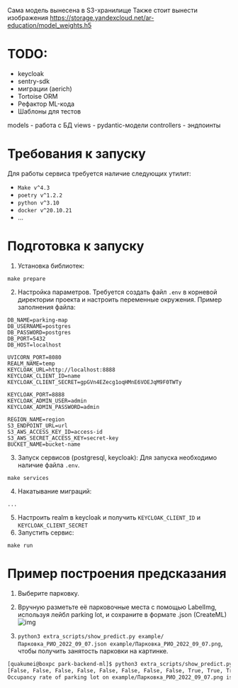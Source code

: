 Сама модель вынесена в S3-хранилище
Также стоит вынести изображения
https://storage.yandexcloud.net/ar-education/model_weights.h5

# TODO:
* keycloak
* sentry-sdk
* миграции (aerich)
* Tortoise ORM
* Рефактор ML-кода
* Шаблоны для тестов

models - работа с БД
views - pydantic-модели
controllers - эндпоинты

# Требования к запуску
Для работы сервиса требуется наличие следующих утилит:
- `Make v^4.3`
- `poetry v^1.2.2`
- `python v^3.10`
- `docker v^20.10.21`
- ...
# Подготовка к запуску
1. Установка библиотек:
```shell
make prepare
```
2. Настройка параметров. Требуется создать файл `.env` в корневой директории проекта и настроить переменные окружения. Пример заполнения файла:
```shell
DB_NAME=parking-map
DB_USERNAME=postgres
DB_PASSWORD=postgres
DB_PORT=5432
DB_HOST=localhost

UVICORN_PORT=8080
REALM_NAME=temp
KEYCLOAK_URL=http://localhost:8888
KEYCLOAK_CLIENT_ID=name
KEYCLOAK_CLIENT_SECRET=gpGVn4EZecg1oqHMnE6VOEJqM9F0TWTy

KEYCLOAK_PORT=8888
KEYCLOAK_ADMIN_USER=admin
KEYCLOAK_ADMIN_PASSWORD=admin

REGION_NAME=region
S3_ENDPOINT_URL=url
S3_AWS_ACCESS_KEY_ID=access-id
S3_AWS_SECRET_ACCESS_KEY=secret-key
BUCKET_NAME=bucket-name
```
3. Запуск сервисов (postgresql, keycloak):
Для запуска необходимо наличие файла `.env`.
```shell
make services
```
4. Накатывание миграций:
```shell
...
```
5. Настроить realm в keycloak и получить `KEYCLOAK_CLIENT_ID` и `KEYCLOAK_CLIENT_SECRET`
6. Запустить сервис:
```shell
make run
```

# Пример построения предсказания

1. Выберите парковку.
2. Вручную разметьте её парковочные места  с помощью LabelImg, используя лейбл parking lot, и сохраните в формате .json (CreateML)
![img](example/step_1_label.png)


3. `python3 extra_scripts/show_predict.py example/Парковка_РИО_2022_09_07.json example/Парковка_РИО_2022_09_07.png`, чтобы получить занятость парковки на картинке.

```bash
[quakumei@boxpc park-backend-ml]$ python3 extra_scripts/show_predict.py example/Парковка_РИО_2022_09_07.json example/Парковка_РИО_2022_09_07.png
[False, False, False, False, False, False, False, False, True, True, True, True, False, True, False, True, False, False, False, False, True, True, False, False]
Occupancy rate of parking lot on example/Парковка_РИО_2022_09_07.png is 0.3333333333333333 (8/24)
```
